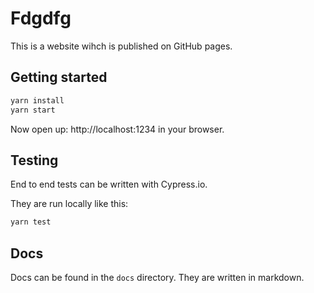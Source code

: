 # Fdgdfg

This is a website wihch is published on GitHub pages.

## Getting started

```bash
yarn install
yarn start
```

Now open up: http://localhost:1234 in your browser.

## Testing

End to end tests can be written with Cypress.io.

They are run locally like this:

```bash
yarn test
```

## Docs

Docs can be found in the `docs` directory. They are written in markdown.
